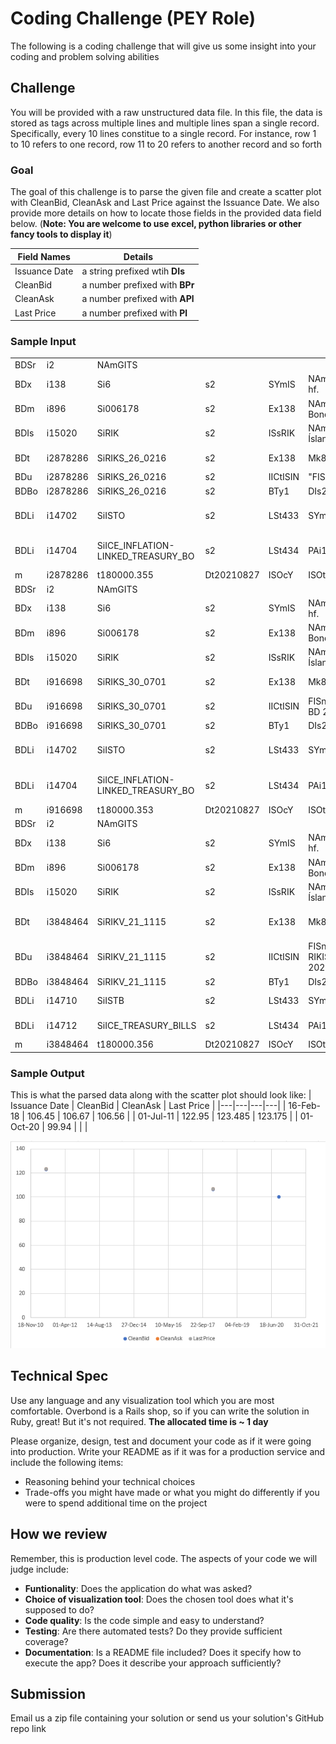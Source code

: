 # Coding Challenge (PEY Role)
The following is a coding challenge that will give us some insight into your coding and problem solving abilities

## Challenge 
You will be provided with a raw unstructured data file. In this file, the data is stored as tags across multiple lines and multiple lines span a single record. Specifically, every 10 lines constitue to a single record.
For instance, row 1 to 10 refers to one record, row 11 to 20 refers to another record and so forth

### Goal
The goal of this challenge is to parse the given file and create a scatter plot with CleanBid, CleanAsk and Last Price against the Issuance Date. We also provide more details on how to locate those fields in the provided data field below. (**Note: You are welcome to use excel, python libraries or other fancy tools to display it**)

| Field Names | Details |
|-------------|----------|
| Issuance Date | a string prefixed wtih **DIs** |
| CleanBid | a number prefixed with **BPr** | 
| CleanAsk | a number prefixed with **APl** |
| Last Price | a number prefixed with **Pl** |

### Sample Input
| | | | | | | | | | | | | | | | | | | | | | | | | | | | | | | | | | | | | | | | | | | | | | | | | | |
|---|---|---|---|---|---|---|---|---|---|---|---|---|---|---|---|---|---|---|---|---|---|---|---|---|---|---|---|---|---|---|---|---|---|---|---|---|---|---|---|---|---|---|---|---|---|---|---|---|---|
| BDSr | i2 | NAmGITS |
| BDx | i138 | Si6 | s2 | SYmIS | NAmNasdaq Iceland hf. | CNyIS | MIcXICE |
| BDm | i896 | Si006178 | s2 | Ex138 | NAmIceland Cash Bond Trading | SYmICECB | TOTa+0000 | LDa20190406 | MIcXICE |
| BDIs | i15020 | SiRIK | s2 | ISsRIK | NAmRíkissjóður Íslands | CNyIS | MLEi254900IPCJWRC6XAJN15 |
| BDt | i2878286 | SiRIKS_26_0216 | s2 | Ex138 | Mk896 | INiRIK013ICECBCSH | SYmRIKS 26 0216 | NAmRíkissjóður 26 0216 | SNmRIKS 26 0216 | ISnIS0000030732 | ISi15020 | ISsRIK | CUiISK | CUtISK | PRt3 | VOd2 | LDa20181129 | Cf1 | TTd20260216 | CFcDBFTFR | IEtBullet loan | NMv1 | ITSz347 | NDp4 | NDc3 | MPmN | MPaN | NDTp4 | NDTc3 | CLId21232 | CNyIS | ITStN | SSc2 | STy4 | AUmY | TRaY | INrY | PTaN | PTb2 | OXCl0 | RLoY | IaN | FxN | IqN | TUsN | MSc449 | LSz1 |
| BDu | i2878286 | SiRIKS_26_0216 | s2 | IICtISIN | "FISnENDURLAN/1\ | 5 TB 20260216" | MIFrBOND | MCTyOTHR | MLIqN | MTcN | MLPr100000000 | MLPo0 | MSPo0 | MJCjN | MQu10000 | MBTyEUSB | MBPs0 | MCStN |
| BDBo | i2878286 | SiRIKS_26_0216 | s2 | BTy1 | DIs20180216 | AOs37879700000 | DMa20260216 | RCp1.5 | DNc20220216 | DCm5 | Mv100 | HaN | RDd0 | RDt1 | NRd2 | CPFrN | LCOd20260216 | Fv1 | CFq1 | Cc8 | RIxCPI_IS | FCd20190216 | VBa446.98571 | Vm1 | MDo255 | SSDaN | FIt3 | DAd20180216 |
| BDLi | i14702 | SiISTO | s2 | LSt433 | SYmISTO | NAmICE Inflation-linked Treasury Bonds | LCyISK | TCeY |
| BDLi | i14704 | SiICE_INFLATION-LINKED_TREASURY_BO | s2 | LSt434 | PAi14702 | NAmICE Inflation-linked Treasury Bonds | LCyISK | TCeN |
| m | i2878286 | t180000.355 | Dt20210827 | ISOcY | ISOtY | d0.035 | BPr106.45 | APl106.67 | Pl106.56 | Ph106.56 | LOp106.56 | Pd0.005 | q1 | o60000000 | Rq60000000 | HPm107.37 | HPMd20210803 | LPm106.4 | LPMd20210819 | HPy109.175 | HPYd20210429 | LPy106.4 | LPYd20210819 | LTd20210827 | LPd20210827 |
| BDSr | i2 | NAmGITS |
| BDx | i138 | Si6 | s2 | SYmIS | NAmNasdaq Iceland hf. | CNyIS | MIcXICE |
| BDm | i896 | Si006178 | s2 | Ex138 | NAmIceland Cash Bond Trading | SYmICECB | TOTa+0000 | LDa20190406 | MIcXICE |
| BDIs | i15020 | SiRIK | s2 | ISsRIK | NAmRíkissjóður Íslands | CNyIS | MLEi254900IPCJWRC6XAJN15 |
| BDt | i916698 | SiRIKS_30_0701 | s2 | Ex138 | Mk896 | INiRIK014ICECBCSH | SYmRIKS 30 0701 | NAmRíkissjóður 30 0701 | SNmRIKS 30 0701 | ISnIS0000020576 | ISi15020 | ISsRIK | CUiISK | CUtISK | PRt3 | VOd2 | LDa20110701 | Cf1 | TTd20300701 | CFcDBFTFR | IEtBullet loan | NMv1 | ITSz347 | NDp4 | NDc3 | MPmN | MPaN | NDTp4 | NDTc3 | CLId21232 | CNyIS | ITStN | SSc2 | STy4 | AUmY | TRaY | INrY | PTaN | PTb2 | OXCl0 | RLoY | IaN | FxN | IqN | TUsN | MSc449 | LSz1 |
| BDu | i916698 | SiRIKS_30_0701 | s2 | IICtISIN | FISnSEDLABANKI/3.25 BD 20300701 | MIFrBOND | MCTyOTHR | MLIqN | MTcN | MLPr100000000 | MLPo0 | MSPo0 | MJCjN | MQu10000 | MBTyEUSB | MBPs0 | MCStN |
| BDBo | i916698 | SiRIKS_30_0701 | s2 | BTy1 | DIs20110701 | AOs78683199659 | DMa20300701 | RCp3.25 | DNc20220701 | DCm5 | Mv100 | HaN | RDd0 | RDt1 | NRd2 | CPFrN | LCOd20300701 | Fv1 | CFq1 | Cc8 | RIxCPI_IS | FCd20120701 | VBa377.6 | Vm1 | MDo255 | SSDaN | FIt3 | DAd20110701 |
| BDLi | i14702 | SiISTO | s2 | LSt433 | SYmISTO | NAmICE Inflation-linked Treasury Bonds | LCyISK | TCeY |
| BDLi | i14704 | SiICE_INFLATION-LINKED_TREASURY_BO | s2 | LSt434 | PAi14702 | NAmICE Inflation-linked Treasury Bonds | LCyISK | TCeN |
| m | i916698 | t180000.353 | Dt20210827 | ISOcY | ISOtY | d0.05 | BPr122.95 | APl123.485 | Pl123.175 | HPm125.2 | HPMd20210803 | LPm123.175 | LPMd20210826 | HPy125.905 | HPYd20210113 | LPy122.93 | LPYd20210512 | LTd20210826 | LPd20210826 |
| BDSr | i2 | NAmGITS | 
| BDx | i138 | Si6 | s2 | SYmIS | NAmNasdaq Iceland hf. | CNyIS | MIcXICE |
| BDm | i896 | Si006178 | s2 | Ex138 | NAmIceland Cash Bond Trading | SYmICECB | TOTa+0000 | LDa20190406 | MIcXICE |
| BDIs | i15020 | SiRIK | s2 | ISsRIK | NAmRíkissjóður Íslands | CNyIS | MLEi254900IPCJWRC6XAJN15 |
| BDt | i3848464 | SiRIKV_21_1115 | s2 | Ex138 | Mk896 | INiRIK040ICECBCSH | SYmRIKV 21 1115 | NAmRíkissjóður Íslands 21 1115 | SNmRIKV 21 1115 | ISnIS0000033116 | ISi15020 | ISsRIK | CUiISK | CUtISK | PRt3 | VOd2 | LDa20210601 | Cf1 | TTd20211115 | CFcDYZTXR | IEtBill | NMv1 | ITSz347 | NDp4 | NDc3 | MPmN | MPaN | NDTp4 | NDTc3 | CLId21232 | CNyIS | ITStN | SSc2 | STy4 | AUmY | TRaY | INrY | PTaN | PTb2 | OXCl0 | RLoY | IaN | FxN | IqN | TUsN | MSc449 | LSz1 |
| BDu | i3848464 | SiRIKV_21_1115 | s2 | IICtISIN | FISnENDURLAN RIKISS/ZERO CPN B 20211115 | MIFrBOND | MCTyOTHR | MLIqN | MTcN | MLPr100000000 | MLPo0 | MSPo0 | MJCjN | MQu10000 | MBTyEUSB | MBPs0 | MCStN |
| BDBo | i3848464 | SiRIKV_21_1115 | s2 | BTy1 | DIs20201001 | AOs20800000000 | DMa20211115 | DCm3 | Mv100 | HaN | RDd0 | RDt1 | NRd2 | CPFrY | Fv1 | CFq0 | Cc8 | Vm1 | MDo255 | SSDaN | FIt1 |
| BDLi | i14710 | SiISTB | s2 | LSt433 | SYmISTB | NAmICE Treasury Bills | LCyISK | TCeY |
| BDLi | i14712 | SiICE_TREASURY_BILLS | s2 | LSt434 | PAi14710 | NAmICE Treasury Bills | LCyISK | TCeN |
| m | i3848464 | t180000.356 | Dt20210827 | ISOcY | ISOtY | d0.01 | BPr99.94 |

### Sample Output
This is what the parsed data along with the scatter plot should look like:
| Issuance Date | CleanBid | CleanAsk | Last Price |
|---|---|---|---|
| 16-Feb-18 | 106.45 | 106.67 | 106.56 |
| 01-Jul-11 | 122.95 | 123.485 | 123.175 |
| 01-Oct-20 | 99.94  |  |  |

![](/assets/graph.png)

## Technical Spec
Use any language and any visualization tool which you are most comfortable. Overbond is a Rails shop, so if you can write the solution in Ruby, great! But it's not required. **The allocated time is ~ 1 day**

Please organize, design, test and document your code as if it were going into production. Write your README as if it was for a production service and include the following items:

* Reasoning behind your technical choices
* Trade-offs you might have made or what you might do differently if you were to spend additional time on the project

## How we review
Remember, this is production level code. The aspects of your code we will judge include:

* **Funtionality**: Does the application do what was asked?
* **Choice of visualization tool**: Does the chosen tool does what it's supposed to do?
* **Code quality**: Is the code simple and easy to understand?
* **Testing**: Are there automated tests? Do they provide sufficient coverage? 
* **Documentation**: Is a README file included? Does it specify how to execute the app? Does it describe your approach sufficiently?
## Submission
Email us a zip file containing your solution or send us your solution's GitHub repo link